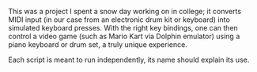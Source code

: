 This was a project I spent a snow day working on in college; 
it converts MIDI input (in our case from an electronic drum kit or keyboard) into simulated keyboard presses.
With the right key bindings, one can then control a video game (such as Mario Kart via Dolphin emulator)
using a piano keyboard or drum set, a truly unique experience.

Each script is meant to run independently, its name should explain its use.
